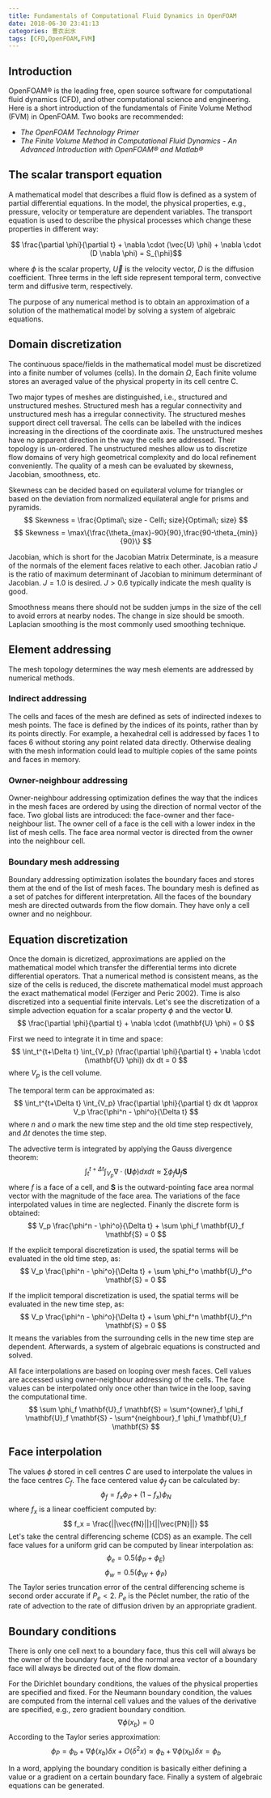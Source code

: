 ```yaml
---
title: Fundamentals of Computational Fluid Dynamics in OpenFOAM
date: 2018-06-30 23:41:13
categories: 曹衣出水
tags: [CFD,OpenFOAM,FVM]
---
```


## Introduction

OpenFOAM® is the leading free, open source software for computational fluid dynamics (CFD), and other computational science and engineering. Here is a short introduction of the fundamentals of Finite Volume Method (FVM) in OpenFOAM. Two books are recommended:

- *The OpenFOAM Technology Primer*
- *The Finite Volume Method in Computational Fluid Dynamics - An Advanced Introduction with OpenFOAM® and Matlab®*

<!-- more -->
## The scalar transport equation

A mathematical model that describes a fluid flow is defined as a system of partial differential equations. In the model, the physical properties, e.g., pressure, velocity or temperature are dependent variables. The transport equation is used to describe the physical processes which change these properties in different way:

$$ \frac{\partial \phi}{\partial t} + \nabla \cdot (\vec{U} \phi) + \nabla \cdot (D \nabla \phi) = S_{\phi}$$

where $\phi$ is the scalar property, $\vec{U}$ is the velocity vector, $D$ is the diffusion coefficient. Three terms in the left side represent temporal term, convective term and diffusive term, respectively.

The purpose of any numerical method is to obtain an approximation of a solution of
the mathematical model by solving a system of algebraic equations.

## Domain discretization

The continuous space/fields in the mathematical model must be discretized into a finite number of volumes (cells). In the domain $\Omega$, Each finite volume stores an averaged value of the physical property in its cell centre C.

Two major types of meshes are distinguished, i.e., structured and unstructured meshes. Structured mesh has a regular connectivity and unstructured mesh has a irregular connectivity. The structured meshes support direct cell traversal. The cells can be labelled with the indices increasing in the directions of the coordinate axis. The unstructured meshes have no apparent direction in the way the cells are addressed. Their topology is un-ordered. The unstructured meshes allow us to discretize flow domains of very high geometrical complexity and do local refinement conveniently. The quality of a mesh can be evaluated by skewness, Jacobian, smoothness, etc. 

Skewness can be decided based on equilateral volume for triangles or based on the deviation from normalized equilateral angle for prisms and pyramids.
$$ Skewness = \frac{Optimal\; size - Cell\; size}{Optimal\; size} $$
$$ Skewness = \max\{\frac{\theta_{max}-90}{90},\frac{90-\theta_{min}}{90}\} $$

Jacobian, which is short for the Jacobian Matrix Determinate, is a measure of the normals of the element faces relative to each other. Jacobian ratio $J$ is the ratio of maximum determinant of Jacobian to minimum determinant of Jacobian. $J=1.0$ is desired. $J>0.6$ typically indicate the mesh quality is good.

Smoothness means there should not be sudden jumps in the size of the cell to avoid errors at nearby nodes. The change in size should be smooth. Laplacian smoothing is the most commonly used smoothing technique.
 
## Element addressing

The mesh topology determines the way mesh elements are addressed by numerical methods.

### Indirect addressing

The cells and faces of the mesh are defined as sets of indirected indexes to mesh points. The face is defined by the indices of its points, rather than by its points directly. For example, a hexahedral cell is addressed by faces 1 to faces 6 without storing any point related data directly. Otherwise dealing with the mesh information could lead to multiple copies of the same points and faces in memory.

### Owner-neighbour addressing

Owner-neighbour addressing optimization defines the way that the indices in the mesh faces are ordered by using the direction of normal vector of the face. Two global lists are introduced: the face-owner and ther face-neighbour list. The owner cell of a face is the cell with a lower index in the list of mesh cells. The face area normal vector is directed from the owner into the neighbour cell.

### Boundary mesh addressing

Boundary addressing optimization isolates the boundary faces and stores them at the end of the list of mesh faces. The boundary mesh is defined as a set of patches for different interpretation. All the faces of the boundary mesh are directed outwards from the flow domain. They have only a cell owner and no neighbour.

## Equation discretization

Once the domain is dicretized, approximations are applied on the mathematical model which transfer the differential terms into dicrete differential operators. That a numerical method is consistent means, as the size of the cells is reduced, the discrete mathematical model must approach the exact mathematical model (Ferziger and Peric 2002). Time is also discretized into a sequential finite intervals. Let's see the discretization of a simple advection equation for a scalar property $\phi$ and the vector $\mathbf{U}$.
$$ \frac{\partial \phi}{\partial t} + \nabla \cdot (\mathbf{U} \phi) = 0 $$

First we need to integrate it in time and space:
$$ \int_t^{t+\Delta t} \int_{V_p} (\frac{\partial \phi}{\partial t} + \nabla \cdot (\mathbf{U} \phi)) dx dt = 0 $$
where $V_p$ is the cell volume.

The temporal term can be approximated as:
$$ \int_t^{t+\Delta t} \int_{V_p} \frac{\partial \phi}{\partial t}  dx dt \approx V_p \frac{\phi^n - \phi^o}{\Delta t}  $$
where $n$ and $o$ mark the new time step and the old time step respectively, and $\Delta t$ denotes the time step.

The advective term is integrated by applying the Gauss divergence theorem:
$$ \int_t^{t+\Delta t} \int_{V_p} \nabla \cdot (\mathbf{U} \phi) dx dt \approx \sum \phi_f \mathbf{U}_f \mathbf{S} $$
where $f$ is a face of a cell, and $\mathbf{S}$ is the outward-pointing face area normal vector with the magnitude of the face area. The variations of the face interpolated values in time are neglected. Finanly the discrete form is obtained:
$$ V_p \frac{\phi^n - \phi^o}{\Delta t} + \sum \phi_f \mathbf{U}_f \mathbf{S} = 0 $$

If the explicit temporal discretization is used, the spatial terms will be evaluated in the old time step, as:
$$ V_p \frac{\phi^n - \phi^o}{\Delta t} + \sum \phi_f^o \mathbf{U}_f^o \mathbf{S} = 0 $$

If the implicit temporal discretization is used, the spatial terms will be evaluated in the new time step, as:
$$ V_p \frac{\phi^n - \phi^o}{\Delta t} + \sum \phi_f^n \mathbf{U}_f^n \mathbf{S} = 0 $$
It means the variables from the surrounding cells in the new time step are dependent. Afterwards, a system of algebraic equations is constructed and solved.

All face interpolations are based on looping over mesh faces. Cell values are accessed using owner-neighbour addressing of the cells. The face values can be interpolated only once other than twice in the loop, saving the computational time.
$$ \sum \phi_f \mathbf{U}_f \mathbf{S} = \sum^{owner}_f \phi_f \mathbf{U}_f \mathbf{S} - \sum^{neighbour}_f \phi_f \mathbf{U}_f \mathbf{S} $$

## Face interpolation

The values $\phi$ stored in cell centres $C$ are used to interpolate the values in the face centres $C_f$. The face centered value $\phi_f$ can be calculated by:
$$ \phi_f = f_x \phi_P + (1-f_x)\phi_N $$
where $f_x$ is a linear coefficient computed by:
$$ f_x = \frac{||\vec{fN}||}{||\vec{PN}||} $$
Let's take the central differencing scheme (CDS) as an example. The cell face values for a uniform grid can be computed by linear interpolation as:
$$ \phi_e = 0.5 (\phi_P + \phi_E) $$
$$ \phi_w = 0.5 (\phi_W + \phi_P) $$
The Taylor series truncation error of the central differencing scheme is second order accurate if $P_e<2$. $P_e$ is the Péclet number, the ratio of the rate of advection to the rate of diffusion driven by an appropriate gradient.

## Boundary conditions

There is only one cell next to a boundary face, thus this cell will always be the owner of the boundary face, and the normal area vector of a boundary face will always be directed out of the flow domain.

For the Dirichlet boundary conditions, the values of the physical properties are specified and fixed. For the Neumann boundary condition, the values are computed from the internal cell values and the values of the derivative are specified, e.g., zero gradient boundary condition.
$$ \nabla \phi(x_b) = 0 $$
According to the Taylor series approximation:
$$ \phi_P = \phi_b + \nabla \phi (x_b) \delta x + O(\delta^2 x) \approx \phi_b + \nabla \phi (x_b) \delta x = \phi_b $$

In a word, applying the boundary condition is basically either defining a value or a gradient on a certain boundary face. Finally a system of algebraic equations can be generated.




